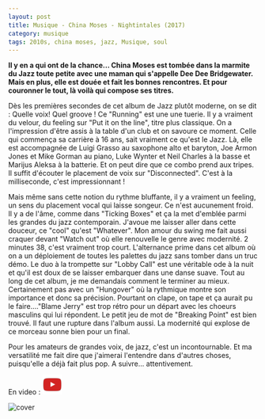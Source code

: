```yaml
---
layout: post
title: Musique - China Moses - Nightintales (2017)
category: musique
tags: 2010s, china moses, jazz, Musique, soul
---
```

**Il y en a qui ont de la chance... China Moses est tombée dans la marmite du Jazz toute petite avec une maman qui s'appelle Dee Dee Bridgewater. Mais en plus, elle est douée et fait les bonnes rencontres. Et pour couronner le tout, là voilà qui compose ses titres.**

Dès les premières secondes de cet album de Jazz plutôt moderne, on se dit : Quelle voix! Quel groove ! Ce "Running" est une une tuerie. Il y a vraiment du velour, du feeling sur "Put it on the line", titre plus classique. On a l'impression d'être assis à la table d'un club et on savoure ce moment. Celle qui commença sa carrière à 16 ans, sait vraiment ce qu'est le Jazz. Là, elle est accompagnée de&nbsp;Luigi Grasso au saxophone alto et baryton, Joe Armon Jones et Mike Gorman au piano, Luke Wynter et Neil Charles à la basse et Marijus Aleksa à la batterie. Et on peut dire que ce combo prend aux tripes. Il suffit d'écouter le placement de voix sur "Disconnected". C'est à la milliseconde, c'est impressionnant !

Mais même sans cette notion du rythme bluffante, il y a vraiment un feeling, un sens du placement vocal qui laisse songeur. Ce n'est aucunement froid. Il y a de l'âme, comme dans "Ticking Boxes" et ça la met d'emblée parmi les grandes du jazz contemporain. J'avoue me laisser aller dans cette douceur, ce "cool" qu'est "Whatever". Mon amour du swing me fait aussi craquer devant "Watch out" où elle renouvelle le genre avec modernité. 2 minutes 38, c'est vraiment trop court. L'alternance prime dans cet album où on a un déploiement de toutes les palettes du jazz sans tomber dans un truc démo. Le duo à la trompette sur "Lobby Call" est une véritable ode à la nuit et qu'il est doux de se laisser embarquer dans une danse suave. Tout au long de cet album, je me demandais comment le terminer au mieux. Certainement pas avec un "Hungover" où la rythmique montre son importance et donc sa précision. Pourtant on clape, on tape et ça aurait pu le faire...."Blame Jerry" est trop rétro pour un départ avec les choeurs masculins qui lui répondent. Le petit jeu de mot de "Breaking Point" est bien trouvé. Il faut une rupture dans l'album aussi. La modernité qui explose de ce morceau sonne bien pour un final.

Pour les amateurs de grandes voix, de jazz, c'est un incontournable. Et ma versatilité me fait dire que j'aimerai l'entendre dans d'autres choses, puisqu'elle a déjà fait plus pop. A suivre... attentivement.

En video : [![video](/images/youtube.png)](https://www.youtube.com/watch?v=kzV7iWCJpA8)

![cover](https://filedn.eu/llqi9IBxlYouGRXYG2xlROb/img/2017/china-moses.png)
